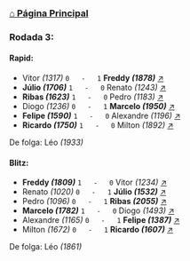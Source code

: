 ### [⌂ Página Principal](https://grupo-de-xadrez.github.io/)

### Rodada 3:

#### Rapid:

* Vitor *(1317)* `0   -   1` **Freddy *(1878)*** [↗](https://www.lichess.org/mPoMdB5X) 
* **Júlio *(1706)*** `1   -   0` Renato *(1243)* [↗](https://www.lichess.org/UoTKilWT) 
* **Ribas *(1623)*** `1   -   0` Pedro *(1183)* [↗](https://www.lichess.org/rwRiLi0u) 
* Diogo *(1236)* `0   -   1` **Marcelo *(1950)*** [↗](https://www.lichess.org/iTEYyYuH) 
* **Felipe *(1590)*** `1   -   0` Alexandre *(1196)* [↗](https://www.lichess.org/AjfNFS7V) 
* **Ricardo *(1750)*** `1   -   0` Milton *(1892)* [↗](https://www.lichess.org/ONIds6vg) 

De folga: Léo *(1933)*

#### Blitz:

* **Freddy *(1809)*** `1   -   0` Vitor *(1234)* [↗](https://www.lichess.org/2NkAyca4) 
* Renato *(1020)* `0   -   1` **Júlio *(1532)*** [↗](https://www.lichess.org/sGYNFcf4) 
* Pedro *(1096)* `0   -   1` **Ribas *(2055)*** [↗](https://www.lichess.org/XPb1HyYk) 
* **Marcelo *(1782)*** `1   -   0` Diogo *(1493)* [↗](https://www.lichess.org/5TFXe391) 
* Alexandre *(1165)* `0   -   1` **Felipe *(1387)*** [↗](https://www.lichess.org/Ph54JBSv) 
* Milton *(1672)* `0   -   1` **Ricardo *(1607)*** [↗](https://www.lichess.org/fWgQh4gz) 

De folga: Léo *(1861)*

